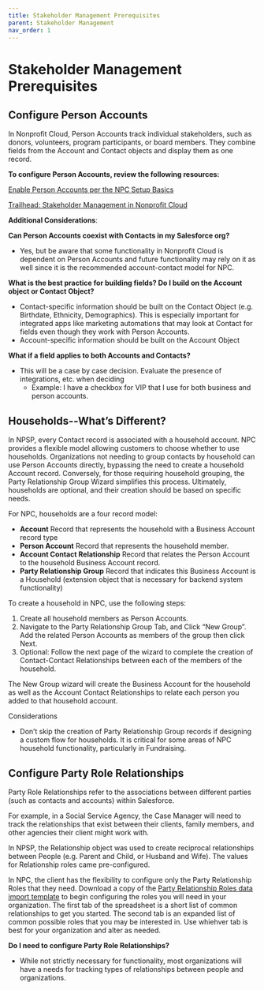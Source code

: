```yaml
---
title: Stakeholder Management Prerequisites
parent: Stakeholder Management
nav_order: 1
---
```

# Stakeholder Management Prerequisites

## Configure Person Accounts

In Nonprofit Cloud, Person Accounts track individual stakeholders, such as donors, volunteers, program participants, or board members. They combine fields from the Account and Contact objects and display them as one record.

**To configure Person Accounts, review the following resources:**

[Enable Person Accounts per the NPC Setup Basics](https://help.salesforce.com/s/articleView?id=sfdo.npc_set_up_nonprofit_cloud.htm&type=5)

[Trailhead: Stakeholder Management in Nonprofit Cloud](https://trailhead.salesforce.com/content/learn/modules/stakeholder-management-in-nonprofit-cloud)

**Additional Considerations**:

**Can Person Accounts coexist with Contacts in my Salesforce org?**



* Yes, but be aware that some functionality in Nonprofit Cloud is dependent on Person Accounts and future functionality may rely on it as well since it is the recommended account-contact model for NPC.

**What is the best practice for building fields? Do I build on the Account object or Contact Object?**



* Contact-specific information should be built on the Contact Object (e.g. Birthdate, Ethnicity, Demographics). This is especially important for integrated apps like marketing automations that may look at Contact for fields even though they work with Person Accounts.
* Account-specific information should be built on the Account Object

**What if a field applies to both Accounts and Contacts?**



* This will be a case by case decision. Evaluate the presence of integrations, etc. when deciding
    * Example: I have a checkbox for VIP that I use for both business and person accounts. 


## Households--What’s Different?

In NPSP, every Contact record is associated with a household account. NPC provides a flexible model allowing customers to choose whether to use households. Organizations not needing to group contacts by household can use Person Accounts directly, bypassing the need to create a household Account record. Conversely, for those requiring household grouping, the Party Relationship Group Wizard simplifies this process. Ultimately, households are optional, and their creation should be based on specific needs.

For NPC, households are a four record model:



* **Account** Record that represents the household with a Business Account record type
* **Person Account** Record that represents the household member.
* **Account Contact Relationship** Record that relates the Person Account to the household Business Account record.
* **Party Relationship Group** Record that indicates this Business Account is a Household (extension object that is necessary for backend system functionality)

To create a household in NPC, use the following steps:



1.    Create all household members as Person Accounts.
2.    Navigate to the Party Relationship Group Tab, and Click “New Group”. Add the related Person Accounts as members of the group then click Next.
3.    Optional: Follow the next page of the wizard to complete the creation of Contact-Contact Relationships between each of the members of the household.

The New Group wizard will create the Business Account for the household as well as the Account Contact Relationships to relate each person you added to that household account.

Considerations 



* Don’t skip the creation of Party Relationship Group records if designing a custom flow for households. It is critical for some areas of NPC household functionality, particularly in Fundraising.


## Configure Party Role Relationships

Party Role Relationships refer to the associations between different parties (such as contacts and accounts) within Salesforce.

For example, in a Social Service Agency, the Case Manager will need to track the relationships that exist between their clients, family members, and other agencies their client might work with. 

In NPSP, the Relationship object was used to create reciprocal relationships between People (e.g. Parent and Child, or Husband and Wife). The values for Relationship roles came pre-configured.

In NPC, the client has the flexibility to configure only the Party Relationship Roles that they need. Download a copy of the [Party Relationship Roles data import template](https://docs.google.com/spreadsheets/d/1wIwShGKk2uE3T8Eyn7rHp9KcO0NvK2-Kb5bdeZvhG0Q/edit?usp=sharing) to begin configuring the roles you will need in your organization. The first tab of the spreadsheet is a short list of common relationships to get you started. The second tab is an expanded list of common possible roles that you may be interested in. Use whiehver tab is best for your organization and alter as needed. 

**Do I need to configure Party Role Relationships?**



* While not strictly necessary for functionality, most organizations will have a needs for tracking types of relationships between people and organizations. 
